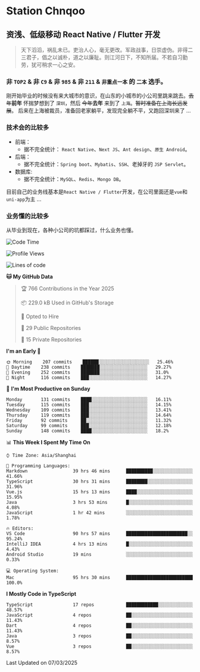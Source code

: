 # Station Chnqoo

## 资浅、低级移动 React Native / Flutter 开发

> 天下滔滔，祸乱未已。吏治人心，毫无更改。军政战事，日崇虚伪。非得二三君子，倡之以诚朴，道之以廉耻。则江河日下，不知所届。不若自习勤劳，犹可稍求一心之安。

### 非 `TOP2` & 非 `C9` & 非 `985` & 非 `211` & `非重点一本` 的 `二本` 选手。

刚开始毕业的时候没有来大城市的意识，在山东的小城市的小公司里跳来跳去。~~去年~~**前年** 怀揣梦想到了 `深圳`，然后 ~~今年~~**去年** 来到了 `上海`。~~暂时准备在上海长远发展~~。
后来在上海被裁员，准备回老家躺平，发现完全躺不平，又跑回深圳来了 ...

### 技术会的比较多

- 前端：
  - 据不完全统计： `React Native`、`Next JS`、`Ant design`、`原生 Android`。
- 后端：
  - 据不完全统计：`Spring boot`、`Mybatis`、`SSH`、老掉牙的 `JSP Servlet`。
- 数据库:
  - 据不完全统计：`MySQL`、`Redis`、`Mongo DB`。

目前自己的业务线基本是`React Native / Flutter`开发，在公司里面还是`vue`和`uni-app`为主 ...

### 业务懂的比较多

从毕业到现在，各种小公司的坑都踩过，什么业务也懂。

<!--START_SECTION:waka-->
![Code Time](http://img.shields.io/badge/Code%20Time-7%2C873%20hrs%2034%20mins-blue)

![Profile Views](http://img.shields.io/badge/Profile%20Views-2-blue)

![Lines of code](https://img.shields.io/badge/From%20Hello%20World%20I%27ve%20Written-305%20Thousand%20lines%20of%20code-blue)

**🐱 My GitHub Data** 

> 🏆 766 Contributions in the Year 2025
 > 
> 📦 229.0 kB Used in GitHub's Storage 
 > 
> 💼 Opted to Hire
 > 
> 📜 29 Public Repositories 
 > 
> 🔑 15 Private Repositories  
 > 
**I'm an Early 🐤** 

```text
🌞 Morning    207 commits    ██████░░░░░░░░░░░░░░░░░░░   25.46% 
🌆 Daytime    238 commits    ███████░░░░░░░░░░░░░░░░░░   29.27% 
🌃 Evening    252 commits    ███████░░░░░░░░░░░░░░░░░░   31.0% 
🌙 Night      116 commits    ███░░░░░░░░░░░░░░░░░░░░░░   14.27%

```
📅 **I'm Most Productive on Sunday** 

```text
Monday       131 commits    ████░░░░░░░░░░░░░░░░░░░░░   16.11% 
Tuesday      115 commits    ███░░░░░░░░░░░░░░░░░░░░░░   14.15% 
Wednesday    109 commits    ███░░░░░░░░░░░░░░░░░░░░░░   13.41% 
Thursday     119 commits    ███░░░░░░░░░░░░░░░░░░░░░░   14.64% 
Friday       92 commits     ██░░░░░░░░░░░░░░░░░░░░░░░   11.32% 
Saturday     99 commits     ███░░░░░░░░░░░░░░░░░░░░░░   12.18% 
Sunday       148 commits    ████░░░░░░░░░░░░░░░░░░░░░   18.2%

```


📊 **This Week I Spent My Time On** 

```text
⌚︎ Time Zone: Asia/Shanghai

💬 Programming Languages: 
Markdown                 39 hrs 46 mins      ██████████░░░░░░░░░░░░░░░   41.66% 
TypeScript               30 hrs 31 mins      ████████░░░░░░░░░░░░░░░░░   31.96% 
Vue.js                   15 hrs 13 mins      ████░░░░░░░░░░░░░░░░░░░░░   15.95% 
Java                     3 hrs 53 mins       █░░░░░░░░░░░░░░░░░░░░░░░░   4.08% 
JavaScript               1 hr 42 mins        ░░░░░░░░░░░░░░░░░░░░░░░░░   1.78%

🔥 Editors: 
VS Code                  90 hrs 57 mins      ███████████████████████░░   95.24% 
IntelliJ IDEA            4 hrs 13 mins       █░░░░░░░░░░░░░░░░░░░░░░░░   4.43% 
Android Studio           19 mins             ░░░░░░░░░░░░░░░░░░░░░░░░░   0.33%

💻 Operating System: 
Mac                      95 hrs 30 mins      █████████████████████████   100.0%

```

**I Mostly Code in TypeScript** 

```text
TypeScript               17 repos            ████████████░░░░░░░░░░░░░   48.57% 
JavaScript               4 repos             ██░░░░░░░░░░░░░░░░░░░░░░░   11.43% 
Dart                     4 repos             ██░░░░░░░░░░░░░░░░░░░░░░░   11.43% 
Java                     3 repos             ██░░░░░░░░░░░░░░░░░░░░░░░   8.57% 
Vue                      3 repos             ██░░░░░░░░░░░░░░░░░░░░░░░   8.57%

```



 Last Updated on 07/03/2025
<!--END_SECTION:waka-->

<!---
ChenqiaoStation/ChenqiaoStation is a ✨ special ✨ repository because its `README.md` (this file) appears on your GitHub profile.
You can click the Preview link to take a look at your changes.
--->
